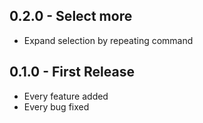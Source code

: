 ## 0.2.0 - Select more
* Expand selection by repeating command

## 0.1.0 - First Release
* Every feature added
* Every bug fixed
